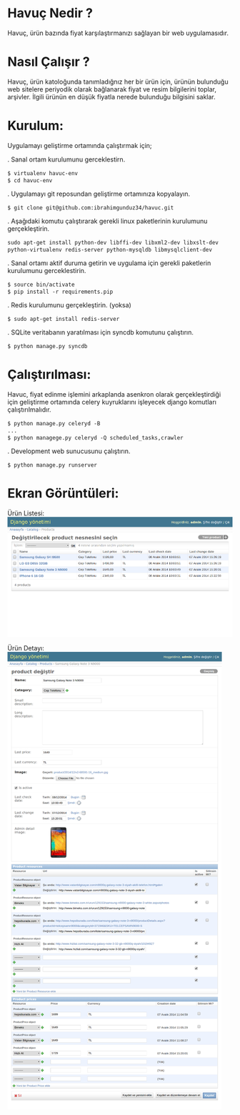 # Havuç Nedir ?
Havuç, ürün bazında fiyat karşılaştırmanızı sağlayan bir web uygulamasıdır.

# Nasıl Çalışır ?
Havuç, ürün katoloğunda tanımladığnız her bir ürün için, ürünün bulunduğu web sitelere periyodik olarak bağlanarak fiyat ve resim bilgilerini toplar, arşivler. İlgili ürünün en düşük fiyatla nerede bulunduğu bilgisini saklar.

# Kurulum:

Uygulamayı geliştirme ortamında çalıştırmak için;

. Sanal ortam kurulumunu gerceklestirn.

```shell
$ virtualenv havuc-env
$ cd havuc-env
```

. Uygulamayı git reposundan geliştirme ortamınıza kopyalayın.

```shell
$ git clone git@github.com:ibrahimgunduz34/havuc.git
```

. Aşağıdaki komutu çalıştırarak gerekli linux paketlerinin kurulumunu gerçekleştirin.
```shell
sudo apt-get install python-dev libffi-dev libxml2-dev libxslt-dev python-virtualenv redis-server python-mysqldb libmysqlclient-dev
```

. Sanal ortamı aktif duruma getirin ve uygulama için gerekli paketlerin kurulumunu gerceklestirin.

```shell
$ source bin/activate
$ pip install -r requirements.pip
```

. Redis kurulumunu gerçekleştirin. (yoksa)

```shell
$ sudo apt-get install redis-server
```

. SQLite veritabanın yaratılması için syncdb komutunu çalıştırın.

```shell
$ python manage.py syncdb
```


# Çalıştırılması:
Havuc, fiyat edinme işlemini arkaplanda asenkron olarak gerçekleştirdiği için geliştirme ortamında celery kuyruklarını işleyecek django komutları çalıştırılmalıdır.

```shell
$ python manage.py celeryd -B
...
$ python managege.py celeryd -Q scheduled_tasks,crawler
```

. Development web sunucusunu çalıştırın.

```shell
$ python manage.py runserver
```

# Ekran Görüntüleri:

Ürün Listesi:
![Ürün Listesi](/docs/screenshots/screencapture-localhost-8000-admin-catalog-product.png)

Ürün Detayı:
![Ürün Detayı](/docs/screenshots/screencapture-localhost-8000-admin-catalog-product-2.png)
